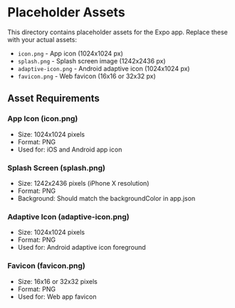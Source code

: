 # Placeholder Assets

This directory contains placeholder assets for the Expo app. Replace these with your actual assets:

- `icon.png` - App icon (1024x1024 px)
- `splash.png` - Splash screen image (1242x2436 px)
- `adaptive-icon.png` - Android adaptive icon (1024x1024 px)
- `favicon.png` - Web favicon (16x16 or 32x32 px)

## Asset Requirements

### App Icon (icon.png)
- Size: 1024x1024 pixels
- Format: PNG
- Used for: iOS and Android app icon

### Splash Screen (splash.png)
- Size: 1242x2436 pixels (iPhone X resolution)
- Format: PNG
- Background: Should match the backgroundColor in app.json

### Adaptive Icon (adaptive-icon.png)
- Size: 1024x1024 pixels
- Format: PNG
- Used for: Android adaptive icon foreground

### Favicon (favicon.png)
- Size: 16x16 or 32x32 pixels
- Format: PNG
- Used for: Web app favicon